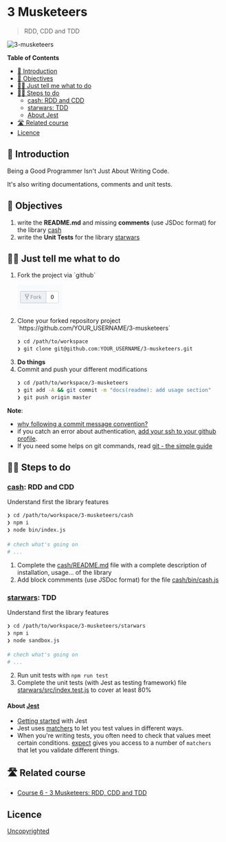# 3 Musketeers

> RDD, CDD and TDD

![3-musketeers](https://source.unsplash.com/6I7PthWd8BI/800x600)

<!-- START doctoc generated TOC please keep comment here to allow auto update -->
<!-- DON'T EDIT THIS SECTION, INSTEAD RE-RUN doctoc TO UPDATE -->
**Table of Contents**

- [🐣 Introduction](#-introduction)
- [🎯 Objectives](#-objectives)
- [👩‍💻 Just tell me what to do](#%E2%80%8D-just-tell-me-what-to-do)
- [🏃‍♀️ Steps to do](#%E2%80%8D-steps-to-do)
  - [cash: RDD and CDD](#cash-rdd-and-cdd)
  - [starwars: TDD](#starwars-tdd)
  - [About Jest](#about-jest)
- [🛣️ Related course](#-related-course)
- [Licence](#licence)

<!-- END doctoc generated TOC please keep comment here to allow auto update -->

## 🐣 Introduction

Being a Good Programmer Isn't Just About Writing Code.

It's also writing documentations, comments and unit tests.

## 🎯 Objectives

1. write the **README.md** and missing **comments** (use JSDoc format) for the library [cash](./cash)
2. write the **Unit Tests** for the library [starwars](/starwars)

## 👩‍💻 Just tell me what to do

<ol>
<li>Fork the project via `github`

![fork](./fork.png)
</li>

<li>Clone your forked repository project `https://github.com/YOUR_USERNAME/3-musketeers`

```sh
❯ cd /path/to/workspace
❯ git clone git@github.com:YOUR_USERNAME/3-musketeers.git
```
</li>

<li><strong>Do things</strong></li>
<li>Commit and push your different modifications

```sh
❯ cd /path/to/workspace/3-musketeers
❯ git add -A && git commit -m "docs(readme): add usage section"
❯ git push origin master
```
</li>
</ol>

**Note**:

* [why following a commit message convention?](https://www.conventionalcommits.org)
* if you catch an error about authentication, [add your ssh to your github profile](https://help.github.com/articles/connecting-to-github-with-ssh/).
* If you need some helps on git commands, read [git - the simple guide](http://rogerdudler.github.io/git-guide/)

## 🏃‍♀️ Steps to do

### [cash](./cash): RDD and CDD

Understand first the library features

```sh
❯ cd /path/to/workspace/3-musketeers/cash
❯ npm i
❯ node bin/index.js

# chech what's going on
# ...
```

1. Complete the [cash/README.md](./cash/README.md) file with a complete description of installation, usage... of the library
2. Add block commments (use JSDoc format) for the file [cash/bin/cash.js](./cash/bin/cash.js)

### [starwars](./starwars): TDD

Understand first the library features

```sh
❯ cd /path/to/workspace/3-musketeers/starwars
❯ npm i
❯ node sandbox.js

# chech what's going on
# ...
```

2. Run unit tests with `npm run test`
3. Complete the unit tests (with Jest as testing framework) file [starwars/src/index.test.js](./starwars/src/index.test.js) to cover at least 80%

#### About [Jest](https://jestjs.io/en/)

* [Getting started](https://jestjs.io/docs/en/getting-started) with Jest
* Jest uses [matchers](https://jestjs.io/docs/en/using-matchers) to let you test values in different ways.
* When you're writing tests, you often need to check that values meet certain conditions. [expect](https://jestjs.io/docs/en/expect) gives you access to a number of `matchers` that let you validate different things.

## 🛣️ Related course

* [Course 6 - 3 Musketeers: RDD, CDD and TDD](https://github.com/92bondstreet/javascript-empire#-course-6---3-musketeers-rdd-cdd-and-tdd)

## Licence

[Uncopyrighted](http://zenhabits.net/uncopyright/)
